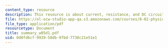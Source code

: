 ```yaml
---
content_type: resource
description: This resource is about current, resistance, and DC circuits.
file: https://ol-ocw-studio-app-qa.s3.amazonaws.com/courses/8-02-physics-ii-electricity-and-magnetism-spring-2007/0d0fd6cf993958db9fbd7738c21e51e1_summary_w05d1.pdf
file_type: application/pdf
resourcetype: Document
title: summary_w05d1.pdf
uid: 0d0fd6cf-9939-58db-9fbd-7738c21e51e1
---
```


